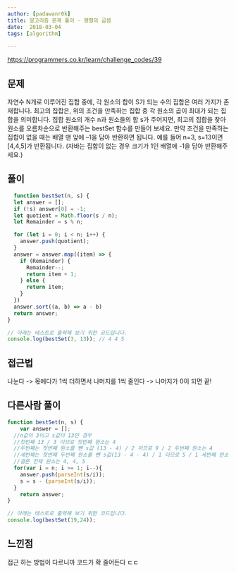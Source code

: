```yaml
---
author: [padawanr0k]
title: 알고리즘 문제 풀이 - 행렬의 곱셈
date:  2018-03-04
tags: [algorithm]

---
```

https://programmers.co.kr/learn/challenge_codes/39

## 문제
자연수 N개로 이루어진 집합 중에, 각 원소의 합이 S가 되는 수의 집합은 여러 가지가 존재합니다. 최고의 집합은, 위의 조건을 만족하는 집합 중 각 원소의 곱이 최대가 되는 집합을 의미합니다. 집합 원소의 개수 n과 원소들의 합 s가 주어지면, 최고의 집합을 찾아 원소를 오름차순으로 반환해주는 bestSet 함수를 만들어 보세요. 만약 조건을 만족하는 집합이 없을 때는 배열 맨 앞에 –1을 담아 반환하면 됩니다. 예를 들어 n=3, s=13이면 [4,4,5]가 반환됩니다.
(자바는 집합이 없는 경우 크기가 1인 배열에 -1을 담아 반환해주세요.)


## 풀이

```javascript
  function bestSet(n, s) {
  let answer = [];
  if (!s) answer[0] = -1;
  let quotient = Math.floor(s / n);
  let Remainder = s % n;

  for (let i = 0; i < n; i++) {
    answer.push(quotient);
  }
  answer = answer.map((item) => {
    if (Remainder) {
      Remainder--;
      return item + 1;
    } else {
      return item;
    }
  })
  answer.sort((a, b) => a - b)
  return answer;
}

// 아래는 테스트로 출력해 보기 위한 코드입니다.
console.log(bestSet(3, 13)); // 4 4 5
```
## 접근법
나눈다 -> 몫에다가 1씩 더하면서 나머지를 1씩 줄인다 -> 나머지가 0이 되면 끝!

## 다른사람 풀이
```js
function bestSet(n, s) {
    var answer = [];
  //n값이 3이고 s값이 13인 경우
  //첫번째 13 / 3 이므로 첫번째 원소는 4
  //두번째는 첫번째 원소를 뺀 s값 (13 - 4) / 2 이므로 9 / 2 두번째 원소는 4
  //세번째는 첫번째 두번째 원소를 뺀 s값(13 - 4 - 4) / 1 이므로 5 / 1 세번째 원소는 5
  //결론 전체 원소는 4, 4, 5
  for(var i = n; i >= 1; i--){
    answer.push(parseInt(s/i));
    s = s - (parseInt(s/i));
  }
    return answer;
}

// 아래는 테스트로 출력해 보기 위한 코드입니다.
console.log(bestSet(19,24));
```

## 느낀점
접근 하는 방법이 다르니까 코드가 확 줄어든다 ㄷㄷ